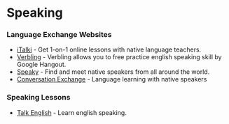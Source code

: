 # Speaking

### Language Exchange Websites

- [iTalki](https://www.italki.com/) - Get 1-on-1 online lessons with native language teachers.
- [Verbling](https://www.verbling.com/community) - Verbling allows you to free practice english speaking skill by Google Hangout.
- [Speaky](https://www.gospeaky.com/) - Find and meet native speakers from all around the world.
- [Conversation Exchange](https://www.conversationexchange.com/) - Language learning with native speakers

### Speaking Lessons

- [Talk English](http://www.talkenglish.com/) - Learn english speaking.
